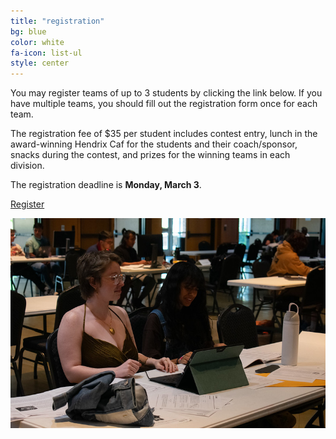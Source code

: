 ```yaml
---
title: "registration"
bg: blue
color: white
fa-icon: list-ul
style: center
---
```


You may register teams of up to 3 students by clicking the link
below.  If you have multiple teams, you should fill out the
registration form once for each team.

The registration fee of $35 per student includes contest entry, lunch
in the award-winning Hendrix Caf for the students and their
coach/sponsor, snacks during the contest, and prizes for the winning
teams in each division.

The registration deadline is **Monday, March 3**.

<a href="https://forms.office.com/Pages/ResponsePage.aspx?id=jMH2DNLQP0qD0GY9Ygpj0wCfIzg4HPlEnDqsmdh39c9UN0gzTkpOT0dKMDNaSFQ5NTE0OE1PTEJHQy4u" class="button">Register</a>

<img src="img/HDXb24.jpg" />
